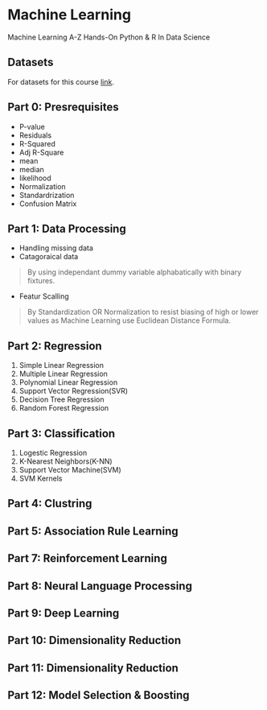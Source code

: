 # Machine Learning
Machine Learning A-Z Hands-On Python & R In Data Science

## Datasets
For datasets for this course [link](https://www.superdatascience.com/pages/machine-learning).

## Part 0: Presrequisites
- P-value
- Residuals
- R-Squared 
- Adj R-Square
- mean 
- median 
- likelihood
- Normalization
- Standardrization
- Confusion Matrix

## Part 1: Data Processing
- Handling missing data
- Catagoraical data
> By using independant dummy variable alphabatically with binary fixtures.
- Featur Scalling 
> By Standardization OR Normalization to resist biasing of high or lower values as Machine Learning use Euclidean Distance Formula. 

## Part 2: Regression
1. Simple Linear Regression
2. Multiple Linear Regression
3. Polynomial Linear Regression
4. Support Vector Regression(SVR) 
5. Decision Tree Regression
6. Random Forest Regression

## Part 3: Classification
1. Logestic Regression
2. K-Nearest Neighbors(K-NN)
3. Support Vector Machine(SVM)
4. SVM Kernels

## Part 4: Clustring

## Part 5: Association Rule Learning

## Part 7: Reinforcement Learning

## Part 8: Neural Language Processing

## Part 9: Deep Learning

## Part 10: Dimensionality Reduction

## Part 11: Dimensionality Reduction 

## Part 12: Model Selection & Boosting
